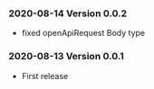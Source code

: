 
### 2020-08-14 Version 0.0.2
* fixed openApiRequest Body type

### 2020-08-13 Version 0.0.1
* First release